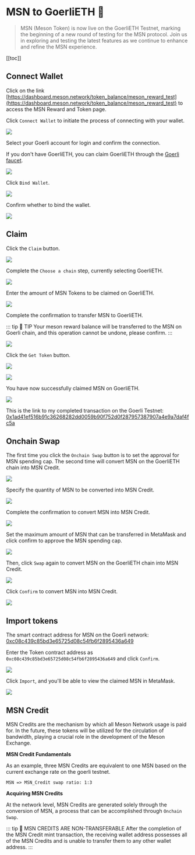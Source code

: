 # MSN to GoerliETH 🐢

>MSN (Meson Token) is now live on the GoerliETH Testnet, marking the beginning of a new round of testing for the MSN protocol. Join us in exploring and testing the latest features as we continue to enhance and refine the MSN experience.

[[toc]]

## Connect Wallet

Click on the link [https://dashboard.meson.network/token_balance/meson_reward_test](https://dashboard.meson.network/token_balance/meson_reward_test) to access the MSN Reward and Token page.

Click `Connect Wallet` to initiate the process of connecting with your wallet.

![](./../images/../src/images/msn/msn01.png)

Select your Goerli account for login and confirm the connection.

If you don't have GoerliETH, you can claim GoerliETH through the [Goerli faucet](https://goerlifaucet.com/).

![](./../images/../src/images/msn/msn02.png)

Click `Bind Wallet`.

![](./../images/../src/images/msn/msn03.png)

Confirm whether to bind the wallet.

![](./../images/../src/images/msn/msn04.png)

## Claim

Click the `Claim` button.

![](./../images/../src/images/msn/msn05.png)

Complete the `Choose a chain` step, currently selecting GoerliETH.

![](./../images/../src/images/msn/msn06.png)

Enter the amount of MSN Tokens to be claimed on GoerliETH.

![](./../images/../src/images/msn/msn07.png)

Complete the confirmation to transfer MSN to GoerliETH.

::: tip 🚧 TIP
Your meson reward balance will be transferred to the MSN on Goerli chain, and this operation cannot be undone, please confirm.
:::

![](./../images/../src/images/msn/msn08.png)

Click the `Get Token` button.

![](./../images/../src/images/msn/msn09.png)

![](./../images/../src/images/msn/msn10.png)

You have now successfully claimed MSN on GoerliETH.

![](./../images/../src/images/msn/msn11.png)

This is the link to my completed transaction on the Goerli Testnet: [0x1ad41ef516b91c36268282dd0059b90f752d0f287957387907a4e9a7daf4fc5a](https://goerli.etherscan.io/tx/0x1ad41ef516b91c36268282dd0059b90f752d0f287957387907a4e9a7daf4fc5a)

## Onchain Swap

The first time you click the `Onchain Swap` button is to set the approval for MSN spending cap. The second time will convert MSN on the GoerliETH chain into MSN Credit.

![](./../images/../src/images/msn/msn12-1.png)

Specify the quantity of MSN to be converted into MSN Credit.

![](./../images/../src/images/msn/msn13.png)

Complete the confirmation to convert MSN into MSN Credit.

![](./../images/../src/images/msn/msn14.png)

Set the maximum amount of MSN that can be transferred in MetaMask and click confirm to approve the MSN spending cap.

![](./../images/../src/images/msn/msn23.png)

Then, click `Swap` again to convert MSN on the GoerliETH chain into MSN Credit.

![](./../images/../src/images/msn/msn17.png)

Click `Confirm` to convert MSN into MSN Credit.

![](./../images/../src/images/msn/msn18.png)

## Import tokens

The smart contract address for MSN on the Goerli network: [0xc08c439c85bd3e65725d08c54fb6f2895436a649](https://goerli.etherscan.io/token/0xc08c439c85bd3e65725d08c54fb6f2895436a649)

Enter the Token contract address as `0xc08c439c85bd3e65725d08c54fb6f2895436a649` and click `Confirm`.

![](./../images/../src/images/msn/msn24.png)

Click `Import`, and you'll be able to view the claimed MSN in MetaMask.

![](./../images/../src/images/msn/msn25.png)

## MSN Credit

MSN Credits are the mechanism by which all Meson Network usage is paid for. In the future, these tokens will be utilized for the circulation of bandwidth, playing a crucial role in the development of the Meson Exchange.

**MSN Credit Fundamentals**

As an example, three MSN Credits are equivalent to one MSN based on the current exchange rate on the goerli testnet.

`MSN => MSN_Credit swap ratio: 1:3`

**Acquiring MSN Credits**

At the network level, MSN Credits are generated solely through the conversion of MSN, a process that can be accomplished through `Onchain Swap`.

::: tip 🚧 MSN CREDITS ARE NON-TRANSFERABLE
After the completion of the MSN Credit mint transaction, the receiving wallet address possesses all of the MSN Credits and is unable to transfer them to any other wallet address.
:::